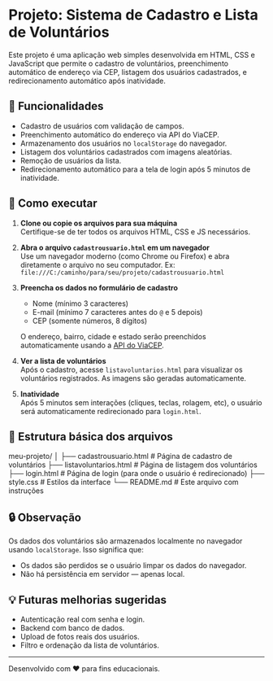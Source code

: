 # Projeto: Sistema de Cadastro e Lista de Voluntários

Este projeto é uma aplicação web simples desenvolvida em HTML, CSS e JavaScript que permite o cadastro de voluntários, preenchimento automático de endereço via CEP, listagem dos usuários cadastrados, e redirecionamento automático após inatividade.

## 🔧 Funcionalidades

- Cadastro de usuários com validação de campos.
- Preenchimento automático do endereço via API do ViaCEP.
- Armazenamento dos usuários no `localStorage` do navegador.
- Listagem dos voluntários cadastrados com imagens aleatórias.
- Remoção de usuários da lista.
- Redirecionamento automático para a tela de login após 5 minutos de inatividade.

## 🚀 Como executar

1. **Clone ou copie os arquivos para sua máquina**  
   Certifique-se de ter todos os arquivos HTML, CSS e JS necessários.

2. **Abra o arquivo `cadastrousuario.html` em um navegador**  
   Use um navegador moderno (como Chrome ou Firefox) e abra diretamente o arquivo no seu computador. Ex:  
   `file:///C:/caminho/para/seu/projeto/cadastrousuario.html`

3. **Preencha os dados no formulário de cadastro**
   - Nome (mínimo 3 caracteres)
   - E-mail (mínimo 7 caracteres antes do `@` e 5 depois)
   - CEP (somente números, 8 dígitos)

   O endereço, bairro, cidade e estado serão preenchidos automaticamente usando a [API do ViaCEP](https://viacep.com.br).

4. **Ver a lista de voluntários**  
   Após o cadastro, acesse `listavoluntarios.html` para visualizar os voluntários registrados. As imagens são geradas automaticamente.

5. **Inatividade**  
   Após 5 minutos sem interações (cliques, teclas, rolagem, etc), o usuário será automaticamente redirecionado para `login.html`.

## 📁 Estrutura básica dos arquivos

meu-projeto/
│
├── cadastrousuario.html # Página de cadastro de voluntários
├── listavoluntarios.html # Página de listagem dos voluntários
├── login.html # Página de login (para onde o usuário é redirecionado)
├── style.css # Estilos da interface
└── README.md # Este arquivo com instruções


## 🔒 Observação

Os dados dos voluntários são armazenados localmente no navegador usando `localStorage`. Isso significa que:

- Os dados são perdidos se o usuário limpar os dados do navegador.
- Não há persistência em servidor — apenas local.

## 💡 Futuras melhorias sugeridas

- Autenticação real com senha e login.
- Backend com banco de dados.
- Upload de fotos reais dos usuários.
- Filtro e ordenação da lista de voluntários.

---

Desenvolvido com ❤️ para fins educacionais.
